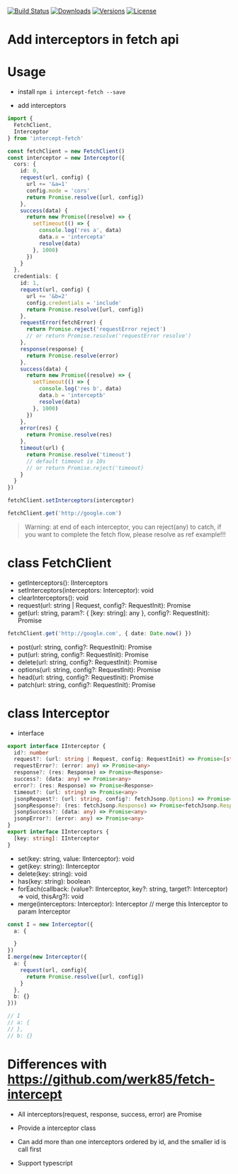 [![Build Status](https://img.shields.io/travis/doxiaodong/intercept-fetch.svg?style=flat-square)](https://travis-ci.org/doxiaodong/intercept-fetch)
[![Downloads](https://img.shields.io/npm/dt/intercept-fetch.svg?style=flat-square)](https://www.npmjs.com/package/intercept-fetch)
[![Versions](https://img.shields.io/npm/v/intercept-fetch.svg?style=flat-square)]()
[![License](https://img.shields.io/npm/l/intercept-fetch.svg?style=flat-square)]()

# Add interceptors in fetch api

# Usage

* install `npm i intercept-fetch --save`

* add interceptors
```typescript
import {
  FetchClient,
  Interceptor
} from 'intercept-fetch'

const fetchClient = new FetchClient()
const interceptor = new Interceptor({
  cors: {
    id: 0,
    request(url, config) {
      url += '&a=1'
      config.mode = 'cors'
      return Promise.resolve([url, config])
    },
    success(data) {
      return new Promise((resolve) => {
        setTimeout(() => {
          console.log('res a', data)
          data.a = 'intercepta'
          resolve(data)
        }, 1000)
      })
    }
  },
  credentials: {
    id: 1,
    request(url, config) {
      url += '&b=2'
      config.credentials = 'include'
      return Promise.resolve([url, config])
    },
    requestError(fetchError) {
      return Promise.reject('requestError reject')
      // or return Promise.resolve('requestError resolve')
    },
    response(response) {
      return Promise.resolve(error)
    },
    success(data) {
      return new Promise((resolve) => {
        setTimeout(() => {
          console.log('res b', data)
          data.b = 'interceptb'
          resolve(data)
        }, 1000)
      })
    },
    error(res) {
      return Promise.resolve(res)
    },
    timeout(url) {
      return Promise.resolve('timeout')
      // default timeout is 10s
      // or return Promise.reject('timeout)
    }
  }
})

fetchClient.setInterceptors(interceptor)

fetchClient.get('http://google.com')

```

> Warning: at end of each interceptor, you can reject(any) to catch, if you want to complete the fetch flow, please resolve as ref example!!!

# class FetchClient

* getInterceptors(): IInterceptors
* setInterceptors(interceptors: Interceptor): void
* clearInterceptors(): void
* request(url: string | Request, config?: RequestInit): Promise<any>
* get(url: string, param?: { [key: string]: any }, config?: RequestInit): Promise<any>
```typescript
fetchClient.get('http://google.com', { date: Date.now() })
```
* post(url: string, config?: RequestInit): Promise<any>
* put(url: string, config?: RequestInit): Promise<any>
* delete(url: string, config?: RequestInit): Promise<any>
* options(url: string, config?: RequestInit): Promise<any>
* head(url: string, config?: RequestInit): Promise<any>
* patch(url: string, config?: RequestInit): Promise<any>

# class Interceptor

* interface
```typescript
export interface IInterceptor {
  id?: number
  request?: (url: string | Request, config: RequestInit) => Promise<[string | Request, RequestInit]>
  requestError?: (error: any) => Promise<any>
  response?: (res: Response) => Promise<Response>
  success?: (data: any) => Promise<any>
  error?: (res: Response) => Promise<Response>
  timeout?: (url: string) => Promise<any>
  jsonpRequest?: (url: string, config?: fetchJsonp.Options) => Promise<[string, fetchJsonp.Options]>
  jsonpResponse?: (res: fetchJsonp.Response) => Promise<fetchJsonp.Response>
  jsonpSuccess?: (data: any) => Promise<any>
  jsonpError?: (error: any) => Promise<any>
}
export interface IInterceptors {
  [key: string]: IInterceptor
}
```

* set(key: string, value: IInterceptor): void
* get(key: string): IInterceptor
* delete(key: string): void
* has(key: string): boolean
* forEach(callback: (value?: IInterceptor, key?: string, target?: Interceptor) => void, thisArg?): void
* merge(interceptors: Interceptor): Interceptor // merge this Interceptor to param Interceptor
```typescript
const I = new Interceptor({
  a: {

  }
})
I.merge(new Interceptor({
  a: {
    request(url, config){
      return Promise.resolve([url, config])
    }
  }, 
  b: {}
}))

// I
// a: {
// }, 
// b: {}
```

# Differences with https://github.com/werk85/fetch-intercept

* All interceptors(request, response, success, error) are Promise

* Provide a interceptor class

* Can add more than one interceptors ordered by id, and the smaller id is call first

* Support typescript

